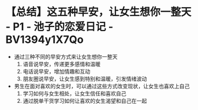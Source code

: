 # 【总结】这五种早安，让女生想你一整天 - P1 - 池子的恋爱日记 - BV1394y1X7Qo

-   通过三种不同的早安方式来让女生想你一整天
    1.  语音说早安，传递更多感情和温暖
    2.  电话说早安，增加情趣和互动
    3.  朋友圈说早安，让女生感到特别和温暖，引发情绪波动
-   男生在面对喜欢的女生时，可以通过这些方式改变现状，让女生也喜欢上自己
    1.  学习如何与女生相处，让女生信任和喜欢自己
    2.  通过脱单干货学习如何让喜欢的女生渴望和自己在一起